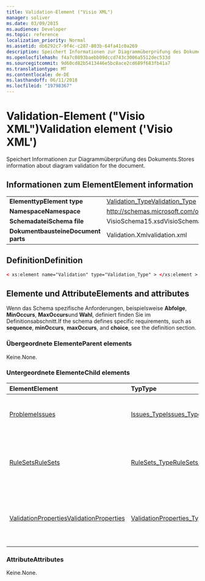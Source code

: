 ```yaml
---
title: Validation-Element ("Visio XML")
manager: soliver
ms.date: 03/09/2015
ms.audience: Developer
ms.topic: reference
localization_priority: Normal
ms.assetid: db6292c7-9f4c-c287-803b-64fa41c0a269
description: Speichert Informationen zur Diagrammüberprüfung des Dokuments.
ms.openlocfilehash: f4a7c0893baebb09dccd743c3006a5512dec533d
ms.sourcegitcommit: 9d60cd82b5413446e5bc8ace2cd689f683fb41a7
ms.translationtype: MT
ms.contentlocale: de-DE
ms.lasthandoff: 06/11/2018
ms.locfileid: "19798367"
---
```

# <a name="validation-element-visio-xml"></a><span data-ttu-id="5a3b5-103">Validation-Element ("Visio XML")</span><span class="sxs-lookup"><span data-stu-id="5a3b5-103">Validation element ('Visio XML')</span></span>

<span data-ttu-id="5a3b5-104">Speichert Informationen zur Diagrammüberprüfung des Dokuments.</span><span class="sxs-lookup"><span data-stu-id="5a3b5-104">Stores information about diagram validation for the document.</span></span>
  
## <a name="element-information"></a><span data-ttu-id="5a3b5-105">Informationen zum Element</span><span class="sxs-lookup"><span data-stu-id="5a3b5-105">Element information</span></span>

|||
|:-----|:-----|
|<span data-ttu-id="5a3b5-106">**Elementtyp**</span><span class="sxs-lookup"><span data-stu-id="5a3b5-106">**Element type**</span></span> <br/> |[<span data-ttu-id="5a3b5-107">Validation_Type</span><span class="sxs-lookup"><span data-stu-id="5a3b5-107">Validation_Type</span></span>](validation_type-complextypevisio-xml.md) <br/> |
|<span data-ttu-id="5a3b5-108">**Namespace**</span><span class="sxs-lookup"><span data-stu-id="5a3b5-108">**Namespace**</span></span> <br/> |http://schemas.microsoft.com/office/visio/2012/main  <br/> |
|<span data-ttu-id="5a3b5-109">**Schemadatei**</span><span class="sxs-lookup"><span data-stu-id="5a3b5-109">**Schema file**</span></span> <br/> |<span data-ttu-id="5a3b5-110">VisioSchema15.xsd</span><span class="sxs-lookup"><span data-stu-id="5a3b5-110">VisioSchema15.xsd</span></span>  <br/> |
|<span data-ttu-id="5a3b5-111">**Dokumentbausteine**</span><span class="sxs-lookup"><span data-stu-id="5a3b5-111">**Document parts**</span></span> <br/> |<span data-ttu-id="5a3b5-112">Validation.Xml</span><span class="sxs-lookup"><span data-stu-id="5a3b5-112">validation.xml</span></span>  <br/> |
   
## <a name="definition"></a><span data-ttu-id="5a3b5-113">Definition</span><span class="sxs-lookup"><span data-stu-id="5a3b5-113">Definition</span></span>

```XML
< xs:element name="Validation" type="Validation_Type" > </xs:element >
```

## <a name="elements-and-attributes"></a><span data-ttu-id="5a3b5-114">Elemente und Attribute</span><span class="sxs-lookup"><span data-stu-id="5a3b5-114">Elements and attributes</span></span>

<span data-ttu-id="5a3b5-115">Wenn das Schema spezifische Anforderungen, beispielsweise **Abfolge**, **MinOccurs**, **MaxOccurs**und **Wahl**, definiert finden Sie im Definitionsabschnitt.</span><span class="sxs-lookup"><span data-stu-id="5a3b5-115">If the schema defines specific requirements, such as **sequence**, **minOccurs**, **maxOccurs**, and **choice**, see the definition section.</span></span> 
  
### <a name="parent-elements"></a><span data-ttu-id="5a3b5-116">Übergeordnete Elemente</span><span class="sxs-lookup"><span data-stu-id="5a3b5-116">Parent elements</span></span>

<span data-ttu-id="5a3b5-117">Keine.</span><span class="sxs-lookup"><span data-stu-id="5a3b5-117">None.</span></span>
  
### <a name="child-elements"></a><span data-ttu-id="5a3b5-118">Untergeordnete Elemente</span><span class="sxs-lookup"><span data-stu-id="5a3b5-118">Child elements</span></span>

|<span data-ttu-id="5a3b5-119">**Element**</span><span class="sxs-lookup"><span data-stu-id="5a3b5-119">**Element**</span></span>|<span data-ttu-id="5a3b5-120">**Typ**</span><span class="sxs-lookup"><span data-stu-id="5a3b5-120">**Type**</span></span>|<span data-ttu-id="5a3b5-121">**Beschreibung**</span><span class="sxs-lookup"><span data-stu-id="5a3b5-121">**Description**</span></span>|
|:-----|:-----|:-----|
|[<span data-ttu-id="5a3b5-122">Probleme</span><span class="sxs-lookup"><span data-stu-id="5a3b5-122">Issues</span></span>](issues-element-validation_type-complextypevisio-xml.md) <br/> |[<span data-ttu-id="5a3b5-123">Issues_Type</span><span class="sxs-lookup"><span data-stu-id="5a3b5-123">Issues_Type</span></span>](issues_type-complextypevisio-xml.md) <br/> |<span data-ttu-id="5a3b5-124">Enthält alle **Problem** Elemente für das Dokument.</span><span class="sxs-lookup"><span data-stu-id="5a3b5-124">Contains all the **Issue** elements for the document.</span></span>  <br/> |
|[<span data-ttu-id="5a3b5-125">RuleSets</span><span class="sxs-lookup"><span data-stu-id="5a3b5-125">RuleSets</span></span>](rulesets-element-validation_type-complextypevisio-xml.md) <br/> |[<span data-ttu-id="5a3b5-126">RuleSets_Type</span><span class="sxs-lookup"><span data-stu-id="5a3b5-126">RuleSets_Type</span></span>](rulesets_type-complextypevisio-xml.md) <br/> |<span data-ttu-id="5a3b5-127">Enthält ein **RuleSet** -Element für jeden überprüfungsregelsatz im Dokument.</span><span class="sxs-lookup"><span data-stu-id="5a3b5-127">Includes a **RuleSet** element for each validation rule set in the document.</span></span>  <br/> |
|[<span data-ttu-id="5a3b5-128">ValidationProperties</span><span class="sxs-lookup"><span data-stu-id="5a3b5-128">ValidationProperties</span></span>](validationproperties-element-validation_type-complextypevisio-xml.md) <br/> |[<span data-ttu-id="5a3b5-129">ValidationProperties_Type</span><span class="sxs-lookup"><span data-stu-id="5a3b5-129">ValidationProperties_Type</span></span>](validationproperties_type-complextypevisio-xml.md) <br/> |<span data-ttu-id="5a3b5-130">Die Eigenschaften, die im Zusammenhang mit dem Dokument Validierung kapselt.</span><span class="sxs-lookup"><span data-stu-id="5a3b5-130">Encapsulates the properties that are related to the document's validation.</span></span>  <br/> |
   
### <a name="attributes"></a><span data-ttu-id="5a3b5-131">Attribute</span><span class="sxs-lookup"><span data-stu-id="5a3b5-131">Attributes</span></span>

<span data-ttu-id="5a3b5-132">Keine.</span><span class="sxs-lookup"><span data-stu-id="5a3b5-132">None.</span></span>
  

